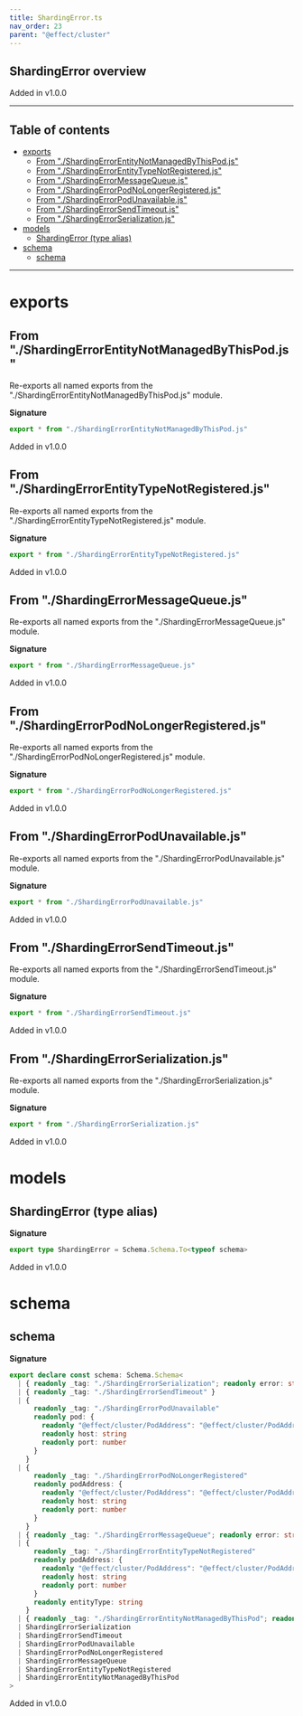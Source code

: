 ```yaml
---
title: ShardingError.ts
nav_order: 23
parent: "@effect/cluster"
---
```


## ShardingError overview

Added in v1.0.0

---

<h2 class="text-delta">Table of contents</h2>

- [exports](#exports)
  - [From "./ShardingErrorEntityNotManagedByThisPod.js"](#from-shardingerrorentitynotmanagedbythispodjs)
  - [From "./ShardingErrorEntityTypeNotRegistered.js"](#from-shardingerrorentitytypenotregisteredjs)
  - [From "./ShardingErrorMessageQueue.js"](#from-shardingerrormessagequeuejs)
  - [From "./ShardingErrorPodNoLongerRegistered.js"](#from-shardingerrorpodnolongerregisteredjs)
  - [From "./ShardingErrorPodUnavailable.js"](#from-shardingerrorpodunavailablejs)
  - [From "./ShardingErrorSendTimeout.js"](#from-shardingerrorsendtimeoutjs)
  - [From "./ShardingErrorSerialization.js"](#from-shardingerrorserializationjs)
- [models](#models)
  - [ShardingError (type alias)](#shardingerror-type-alias)
- [schema](#schema)
  - [schema](#schema-1)

---

# exports

## From "./ShardingErrorEntityNotManagedByThisPod.js"

Re-exports all named exports from the "./ShardingErrorEntityNotManagedByThisPod.js" module.

**Signature**

```ts
export * from "./ShardingErrorEntityNotManagedByThisPod.js"
```

Added in v1.0.0

## From "./ShardingErrorEntityTypeNotRegistered.js"

Re-exports all named exports from the "./ShardingErrorEntityTypeNotRegistered.js" module.

**Signature**

```ts
export * from "./ShardingErrorEntityTypeNotRegistered.js"
```

Added in v1.0.0

## From "./ShardingErrorMessageQueue.js"

Re-exports all named exports from the "./ShardingErrorMessageQueue.js" module.

**Signature**

```ts
export * from "./ShardingErrorMessageQueue.js"
```

Added in v1.0.0

## From "./ShardingErrorPodNoLongerRegistered.js"

Re-exports all named exports from the "./ShardingErrorPodNoLongerRegistered.js" module.

**Signature**

```ts
export * from "./ShardingErrorPodNoLongerRegistered.js"
```

Added in v1.0.0

## From "./ShardingErrorPodUnavailable.js"

Re-exports all named exports from the "./ShardingErrorPodUnavailable.js" module.

**Signature**

```ts
export * from "./ShardingErrorPodUnavailable.js"
```

Added in v1.0.0

## From "./ShardingErrorSendTimeout.js"

Re-exports all named exports from the "./ShardingErrorSendTimeout.js" module.

**Signature**

```ts
export * from "./ShardingErrorSendTimeout.js"
```

Added in v1.0.0

## From "./ShardingErrorSerialization.js"

Re-exports all named exports from the "./ShardingErrorSerialization.js" module.

**Signature**

```ts
export * from "./ShardingErrorSerialization.js"
```

Added in v1.0.0

# models

## ShardingError (type alias)

**Signature**

```ts
export type ShardingError = Schema.Schema.To<typeof schema>
```

Added in v1.0.0

# schema

## schema

**Signature**

```ts
export declare const schema: Schema.Schema<
  | { readonly _tag: "./ShardingErrorSerialization"; readonly error: string }
  | { readonly _tag: "./ShardingErrorSendTimeout" }
  | {
      readonly _tag: "./ShardingErrorPodUnavailable"
      readonly pod: {
        readonly "@effect/cluster/PodAddress": "@effect/cluster/PodAddress"
        readonly host: string
        readonly port: number
      }
    }
  | {
      readonly _tag: "./ShardingErrorPodNoLongerRegistered"
      readonly podAddress: {
        readonly "@effect/cluster/PodAddress": "@effect/cluster/PodAddress"
        readonly host: string
        readonly port: number
      }
    }
  | { readonly _tag: "./ShardingErrorMessageQueue"; readonly error: string }
  | {
      readonly _tag: "./ShardingErrorEntityTypeNotRegistered"
      readonly podAddress: {
        readonly "@effect/cluster/PodAddress": "@effect/cluster/PodAddress"
        readonly host: string
        readonly port: number
      }
      readonly entityType: string
    }
  | { readonly _tag: "./ShardingErrorEntityNotManagedByThisPod"; readonly entityId: string },
  | ShardingErrorSerialization
  | ShardingErrorSendTimeout
  | ShardingErrorPodUnavailable
  | ShardingErrorPodNoLongerRegistered
  | ShardingErrorMessageQueue
  | ShardingErrorEntityTypeNotRegistered
  | ShardingErrorEntityNotManagedByThisPod
>
```

Added in v1.0.0
